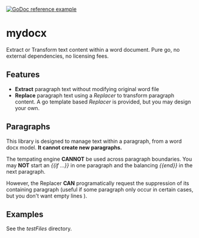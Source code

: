 
[![GoDoc reference example](https://img.shields.io/badge/godoc-reference-blue.svg)](https://pkg.go.dev/github.com/xavier268/mydocx)

# mydocx
Extract or Transform text content within a word document. Pure go, no external dependencies, no licensing fees.

## Features

* **Extract** paragraph text without modifying original word file
* **Replace** paragraph text using a *Replacer* to transform paragraph content. A go template based *Replacer* is provided, but you may design your own.

## Paragraphs

This library is designed to manage text within a paragraph, from a word docx model. **It cannot create new paragraphs.**

The tempating engine **CANNOT** be used across paragraph boundaries. You may **NOT** start an *{{if ...}}* in one paragraph and the balancing *{{end}}* in the next paragraph.

However, the Replacer **CAN**  programatically request the suppression of its containing paragraph (useful if some paragraph only occur in certain cases, but you don't want empty lines ).

## Examples

See the *testFiles* directory.
